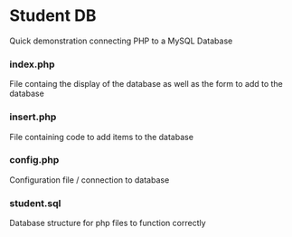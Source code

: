 # Student DB

Quick demonstration connecting PHP to a MySQL Database

### index.php
File containg the display of the database as well as the form to add to the database

### insert.php
File containing code to add items to the database

### config.php
Configuration file / connection to database

### student.sql
Database structure for php files to function correctly

